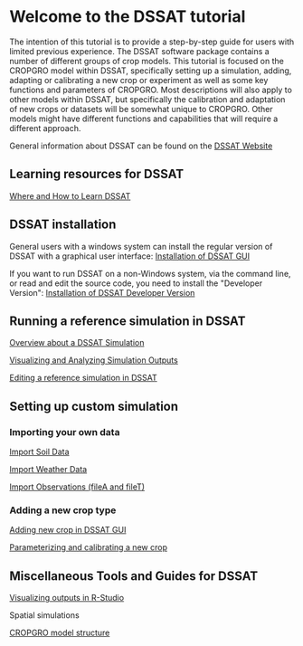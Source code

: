 
# Welcome to the DSSAT tutorial


The intention of this tutorial is to provide a step-by-step guide for users with limited previous experience. The DSSAT software package contains a number of different groups of crop models. This tutorial is focused on the CROPGRO model within DSSAT, specifically setting up a simulation, adding, adapting or calibrating a new crop or experiment as well as some key functions and parameters of CROPGRO. Most descriptions will also apply to other models within DSSAT, but specifically the calibration and adaptation of new crops or datasets will be somewhat unique to CROPGRO. Other models might have different functions and capabilities that will require a different approach. 

General information about DSSAT can be found on the [DSSAT Website](https://dssat.net/)


## Learning resources for DSSAT

[Where and How to Learn DSSAT](DSSAT%20Learning%20Resources/Where%20and%20How%20to%20Learn%20DSSAT.md)

## DSSAT installation

General users with a windows system can install the regular version of DSSAT with a graphical user interface: [Installation of DSSAT GUI](DSSAT%20Setup/Installation%20of%20DSSAT%20GUI.md)

If you want to run DSSAT on a non-Windows system, via the command line, or read and edit the source code, you need to install the "Developer Version": [Installation of DSSAT Developer Version](DSSAT%20Setup/Installation%20of%20DSSAT%20Developer%20Version.md)



## Running a reference simulation in DSSAT

[Overview about a DSSAT Simulation](Running%20Reference%20Simulation/Overview%20about%20a%20DSSAT%20Simulation.md)

[Visualizing and Analyzing Simulation Outputs](Running%20Reference%20Simulation/Visualizing%20and%20Analyzing%20Simulation%20Outputs.md)

[Editing a reference simulation in DSSAT](Running%20Reference%20Simulation/Editing%20a%20reference%20simulation%20in%20DSSAT.md)



## Setting up custom simulation

### Importing your own data

[Import Soil Data](Setup%20Custom%20Simulation/Data%20Import%20and%20Management/Import%20Soil%20Data.md)

[Import Weather Data](Setup%20Custom%20Simulation/Data%20Import%20and%20Management/Import%20Weather%20Data.md)

[Import Observations (fileA and fileT)](Setup%20Custom%20Simulation/Data%20Import%20and%20Management/Import%20Observations%20(fileA%20and%20fileT).md)

### Adding a new crop type

[Adding new crop in DSSAT GUI](Setup%20Custom%20Simulation/Adding%20new%20crop%20in%20DSSAT%20GUI.md)

[Parameterizing and calibrating a new crop](Setup%20Custom%20Simulation/Parameterizing%20and%20calibrating%20a%20new%20crop.md)


## Miscellaneous Tools and Guides for DSSAT

[Visualizing outputs in R-Studio](Setup%20Custom%20Simulation/Visualizing%20outputs%20in%20R-Studio.md)

Spatial simulations

[CROPGRO model structure](Setup%20Custom%20Simulation/CROPGRO%20Model/CROPGRO%20model%20structure.md)
